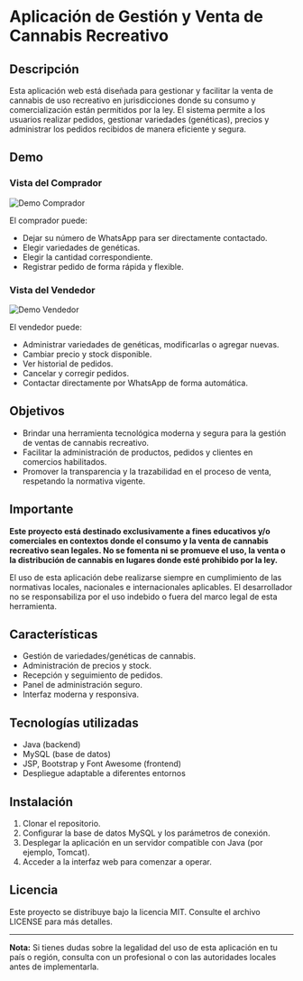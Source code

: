 # Aplicación de Gestión y Venta de Cannabis Recreativo

## Descripción

Esta aplicación web está diseñada para gestionar y facilitar la venta de cannabis de uso recreativo en jurisdicciones donde su consumo y comercialización están permitidos por la ley. El sistema permite a los usuarios realizar pedidos, gestionar variedades (genéticas), precios y administrar los pedidos recibidos de manera eficiente y segura.

## Demo

### Vista del Comprador
![Demo Comprador](src/main/resources/demo/vistaComprador.gif)

El comprador puede:
- Dejar su número de WhatsApp para ser directamente contactado.
- Elegir variedades de genéticas.
- Elegir la cantidad correspondiente.
- Registrar pedido de forma rápida y flexible.

### Vista del Vendedor
![Demo Vendedor](src/main/resources/demo/vistaVendedor.gif)

El vendedor puede:
- Administrar variedades de genéticas, modificarlas o agregar nuevas.
- Cambiar precio y stock disponible.
- Ver historial de pedidos.
- Cancelar y corregir pedidos.
- Contactar directamente por WhatsApp de forma automática.

## Objetivos

- Brindar una herramienta tecnológica moderna y segura para la gestión de ventas de cannabis recreativo.
- Facilitar la administración de productos, pedidos y clientes en comercios habilitados.
- Promover la transparencia y la trazabilidad en el proceso de venta, respetando la normativa vigente.

## Importante

**Este proyecto está destinado exclusivamente a fines educativos y/o comerciales en contextos donde el consumo y la venta de cannabis recreativo sean legales. No se fomenta ni se promueve el uso, la venta o la distribución de cannabis en lugares donde esté prohibido por la ley.**

El uso de esta aplicación debe realizarse siempre en cumplimiento de las normativas locales, nacionales e internacionales aplicables. El desarrollador no se responsabiliza por el uso indebido o fuera del marco legal de esta herramienta.

## Características

- Gestión de variedades/genéticas de cannabis.
- Administración de precios y stock.
- Recepción y seguimiento de pedidos.
- Panel de administración seguro.
- Interfaz moderna y responsiva.

## Tecnologías utilizadas

- Java (backend)
- MySQL (base de datos)
- JSP, Bootstrap y Font Awesome (frontend)
- Despliegue adaptable a diferentes entornos

## Instalación

1. Clonar el repositorio.
2. Configurar la base de datos MySQL y los parámetros de conexión.
3. Desplegar la aplicación en un servidor compatible con Java (por ejemplo, Tomcat).
4. Acceder a la interfaz web para comenzar a operar.

## Licencia

Este proyecto se distribuye bajo la licencia MIT. Consulte el archivo LICENSE para más detalles.

---

**Nota:** Si tienes dudas sobre la legalidad del uso de esta aplicación en tu país o región, consulta con un profesional o con las autoridades locales antes de implementarla.
